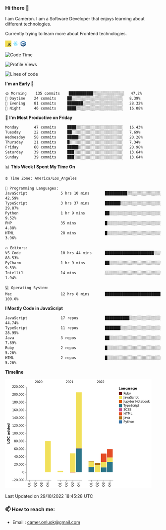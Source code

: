 ### Hi there 👋

I am Cameron. I am a Software Developer that enjoys learning about different technologies.

Currently trying to learn more about Frontend technologies.


<code><img height="20" src="https://raw.githubusercontent.com/github/explore/80688e429a7d4ef2fca1e82350fe8e3517d3494d/topics/javascript/javascript.png"></code>
<code><img height="20" src="https://raw.githubusercontent.com/github/explore/80688e429a7d4ef2fca1e82350fe8e3517d3494d/topics/react/react.png"></code>
<code><img height="20" src="https://raw.githubusercontent.com/github/explore/80688e429a7d4ef2fca1e82350fe8e3517d3494d/topics/cpp/cpp.png"></code>



<!--START_SECTION:waka-->
![Code Time](http://img.shields.io/badge/Code%20Time-566%20hrs%2032%20mins-blue)

![Profile Views](http://img.shields.io/badge/Profile%20Views-0-blue)

![Lines of code](https://img.shields.io/badge/From%20Hello%20World%20I%27ve%20Written-498%20Thousand%20lines%20of%20code-blue)

**I'm an Early 🐤** 

```text
🌞 Morning    135 commits    ███████████░░░░░░░░░░░░░░   47.2% 
🌆 Daytime    24 commits     ██░░░░░░░░░░░░░░░░░░░░░░░   8.39% 
🌃 Evening    81 commits     ███████░░░░░░░░░░░░░░░░░░   28.32% 
🌙 Night      46 commits     ████░░░░░░░░░░░░░░░░░░░░░   16.08%

```
📅 **I'm Most Productive on Friday** 

```text
Monday       47 commits     ████░░░░░░░░░░░░░░░░░░░░░   16.43% 
Tuesday      22 commits     ██░░░░░░░░░░░░░░░░░░░░░░░   7.69% 
Wednesday    58 commits     █████░░░░░░░░░░░░░░░░░░░░   20.28% 
Thursday     21 commits     █░░░░░░░░░░░░░░░░░░░░░░░░   7.34% 
Friday       60 commits     █████░░░░░░░░░░░░░░░░░░░░   20.98% 
Saturday     39 commits     ███░░░░░░░░░░░░░░░░░░░░░░   13.64% 
Sunday       39 commits     ███░░░░░░░░░░░░░░░░░░░░░░   13.64%

```


📊 **This Week I Spent My Time On** 

```text
⌚︎ Time Zone: America/Los_Angeles

💬 Programming Languages: 
JavaScript               5 hrs 10 mins       ██████████░░░░░░░░░░░░░░░   42.59% 
TypeScript               3 hrs 37 mins       ███████░░░░░░░░░░░░░░░░░░   29.87% 
Python                   1 hr 9 mins         ██░░░░░░░░░░░░░░░░░░░░░░░   9.52% 
PHP                      35 mins             █░░░░░░░░░░░░░░░░░░░░░░░░   4.88% 
HTML                     28 mins             █░░░░░░░░░░░░░░░░░░░░░░░░   3.96%

🔥 Editors: 
VS Code                  10 hrs 44 mins      ██████████████████████░░░   88.53% 
PyCharm                  1 hr 9 mins         ██░░░░░░░░░░░░░░░░░░░░░░░   9.53% 
IntelliJ                 14 mins             ░░░░░░░░░░░░░░░░░░░░░░░░░   1.94%

💻 Operating System: 
Mac                      12 hrs 8 mins       █████████████████████████   100.0%

```

**I Mostly Code in JavaScript** 

```text
JavaScript               17 repos            ███████████░░░░░░░░░░░░░░   44.74% 
TypeScript               11 repos            ███████░░░░░░░░░░░░░░░░░░   28.95% 
Java                     3 repos             ██░░░░░░░░░░░░░░░░░░░░░░░   7.89% 
Ruby                     2 repos             █░░░░░░░░░░░░░░░░░░░░░░░░   5.26% 
HTML                     2 repos             █░░░░░░░░░░░░░░░░░░░░░░░░   5.26%

```


**Timeline**

![Chart not found](https://raw.githubusercontent.com/camer0nluo/camer0nluo/main/charts/bar_graph.png) 


 Last Updated on 29/10/2022 18:45:28 UTC
<!--END_SECTION:waka-->

### 📫 How to reach me:
- Email : camer.onluok@gmail.com
